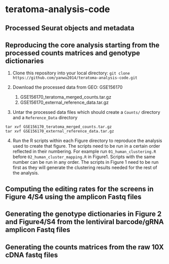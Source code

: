 # teratoma-analysis-code

## Processed Seurat objects and metadata



## Reproducing the core analysis starting from the processed counts matrices and genotype dictionaries

1. Clone this repository into your local directory: `git clone https://github.com/yanwu2014/teratoma-analysis-code.git`

2. Download the processed data from GEO: GSE156170
    1. GSE156170_teratoma_merged_counts.tar.gz
    2. GSE156170_external_reference_data.tar.gz

3. Untar the processed data files which should create a `Counts/` directory and a `Reference_Data` directory
````
tar xvf GSE156170_teratoma_merged_counts.tar.gz
tar xvf GSE156170_external_reference_data.tar.gz
````

4. Run the R scripts within each Figure directory to reproduce the analysis used to create that figure. The scripts need to be run in a certain order reflected in their numbering. For example run `01_human_clustering.R` before `02_human_cluster_mapping.R` in Figure1. Scripts with the same number can be run in any order. The scripts in Figure 1 need to be run first as they will generate the clustering results needed for the rest of the analysis.

## Computing the editing rates for the screens in Figure 4/S4 using the amplicon Fastq files

## Generating the genotype dictionaries in Figure 2 and Figure4/S4 from the lentiviral barcode/gRNA amplicon Fastq files

## Generating the counts matrices from the raw 10X cDNA fastq files
